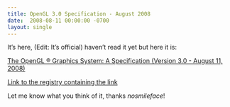 ```yaml
---
title: OpenGL 3.0 Specification - August 2008
date:  2008-08-11 00:00:00 -0700
layout: single
---
```


It’s here, (Edit: It’s official) haven’t read it yet but here it is:

[The OpenGL ® Graphics System: A Specification (Version 3.0 - August 11, 2008)](https://web.archive.org/web/20090207202531/http://opengl.org/registry/doc/glspec30.20080811.pdf)

[Link to the registry containing the link](https://web.archive.org/web/20090207202531/http://www.opengl.org/registry/)

Let me know what you think of it, thanks *nosmileface*!
